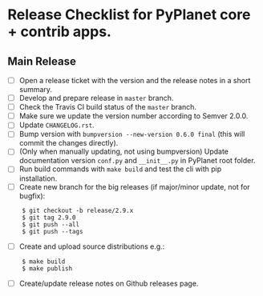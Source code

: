 # Release Checklist for PyPlanet core + contrib apps.

## Main Release

* [ ] Open a release ticket with the version and the release notes in a short summary.
* [ ] Develop and prepare release in ``master`` branch.
* [ ] Check the Travis CI build status of the ``master`` branch.
* [ ] Make sure we update the version number according to Semver 2.0.0.
* [ ] Update `CHANGELOG.rst`.
* [ ] Bump version with `bumpversion --new-version 0.6.0 final` (this will commit the changes directly).
* [ ] (Only when manually updating, not using bumpversion) Update documentation version `conf.py` and `__init__.py` in PyPlanet root folder.
* [ ] Run build commands with `make build` and test the cli with pip installation.
* [ ] Create new branch for the big releases (if major/minor update, not for bugfix):
```
    $ git checkout -b release/2.9.x
    $ git tag 2.9.0
    $ git push --all
    $ git push --tags
```
* [ ] Create and upload source distributions e.g.:
```
    $ make build
    $ make publish
```
* [ ] Create/update release notes on Github releases page.
